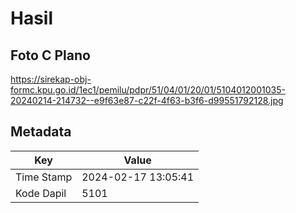 # Hasil

## Foto C Plano

https://sirekap-obj-formc.kpu.go.id/1ec1/pemilu/pdpr/51/04/01/20/01/5104012001035-20240214-214732--e9f63e87-c22f-4f63-b3f6-d99551792128.jpg


## Metadata

| Key        | Value               |
| ---------- | ------------------- |
| Time Stamp | 2024-02-17 13:05:41 |
| Kode Dapil | 5101                |



